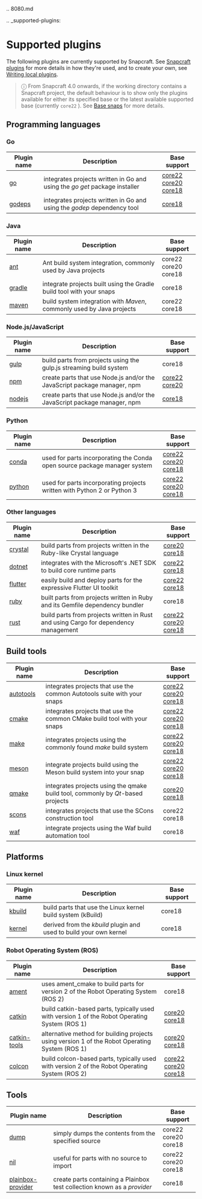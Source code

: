 .. 8080.md

.. _supported-plugins:

# Supported plugins

The following plugins are currently supported by Snapcraft. See [Snapcraft plugins](snapcraft-plugins.md) for more details in how they're used, and to create your own, see [Writing local plugins](writing-local-plugins.md).

> ⓘ From Snapcraft 4.0 onwards, if the working directory contains a Snapcraft project, the default behaviour is to show only the plugins available for either its specified base or the latest available supported base (currently  `core22` ). See [Base snaps](base-snaps.md) for more details.

## Programming languages

<h3 id='heading--go'>Go</h3>

| Plugin name |  Description | Base support |
|--|--|--|
| [go](the-go-plugin.md) | integrates projects written in Go and using the *go get* package installer  | [core22](/t/the-go-plugin/8505#heading--core22) <br /> [core20](/t/the-go-plugin/8505#heading--core20) <br /> [core18](/t/the-go-plugin/8505#heading--core18) |
 [godeps](the-godeps-plugin.md) | integrates projects written in Go and using the *godep* dependency tool | [core18](the-godeps-plugin.md) |

<h3 id='heading--java'>Java</h3>

| Plugin name |  Description | Base support |
|--|--|--|
| [ant](the-ant-plugin.md) | Ant build system integration, commonly used by Java projects | core22</br>core20</br>core18 |
| [gradle](the-gradle-plugin.md) | integrate projects built using the Gradle build tool with your snaps | core18 |
| [maven](the-maven-plugin.md) | build system integration with *Maven*, commonly used by Java projects  | core22</br>core18 |

<h3 id='heading--javascript'>Node.js/JavaScript</h3>

| Plugin name |  Description | Base support |
|--|--|--|
| [gulp](the-gulp-plugin.md) |  build parts from projects using the gulp.js streaming build system | core18 |
| [npm](the-npm-plugin.md) | create parts that use Node.js and/or the JavaScript package manager, npm | [core22](/t/the-npm-plugin/17591#heading--core22) <br /> [core20](/t/the-npm-plugin/17591#heading--core20) |
| [nodejs](the-nodejs-plugin.md) | create parts that use Node.js and/or the JavaScript package manager, npm | [core18](/t/the-nodejs-plugin/8514#heading--core18) |

<h3 id='heading--python'>Python</h3>

| Plugin name |  Description | Base support |
|--|--|--|
| [conda](the-conda-plugin.md) | used for parts incorporating the Conda open source package manager system | [core22](/t/the-conda-plugin/12530#heading--core22) <br /> [core20](/t/the-conda-plugin/12530#heading--core20) <br /> [core18](/t/the-conda-plugin/12530#heading--core18)|
| [python](the-python-plugin.md) | used for parts incorporating projects written with Python 2 or Python 3 |  [core22](/t/the-python-plugin/8529#heading--core22) <br /> [core20](/t/the-python-plugin/8529#heading--core20) <br /> [core18](/t/the-python-plugin/8529#heading--core18) |

<h3 id='heading--other'>Other languages</h3>

| Plugin name |  Description | Base support |
|--|--|--|
| [crystal](the-crystal-plugin.md) | build parts from projects written in the Ruby-like Crystal language | [core20](/t/the-crystal-plugin/12527#heading--core20) <br /> [core18]( /t/the-crystal-plugin/12527#heading--core18) |
| [dotnet](the-dotnet-plugin.md) | integrates with the Microsoft's .NET SDK to build core runtime parts  | [core22](/t/the-dotnet-plugin/8584#heading--core22) <br /> [core18](/t/the-dotnet-plugin/8584#heading--core18) |
| [flutter](the-flutter-plugin.md) | easily build and deploy parts for the expressive Flutter UI toolkit  | [core22](/t/the-flutter-plugin/18746#heading--core22)</br>[core18](/t/the-flutter-plugin/18746#heading--core18) |
| [ruby](the-ruby-plugin.md) | built parts from projects written in Ruby and its Gemfile dependency bundler | core18 |
| [rust](the-rust-plugin.md) | build parts from projects written in Rust and using Cargo for dependency management  | [core22](/t/the-rust-plugin/8588#heading--core22) <br /> [core20](/t/the-rust-plugin/8588#heading--core20) <br /> [core18](/t/the-rust-plugin/8588#heading--core18) |

<h2 id='heading--build-tools'>Build tools</h2>

| Plugin name |  Description | Base support |
|--|--|--|
| [autotools](the-autotools-plugin.md) | integrates projects that use the common Autotools suite with your snaps |  [core22](/t/the-autotools-plugin/8616#heading--core22) <br /> [core20](/t/the-autotools-plugin/8616#heading--core20) <br /> [core18](/t/the-autotools-plugin/8616#heading--core18)
| [cmake](the-cmake-plugin.md) | integrates projects that use the common CMake build tool with your snaps  | [core22](/t/the-cmake-plugin/8621#heading--core22) <br /> [core20](/t/the-cmake-plugin/8621#heading--core20) <br /> [core18](/t/the-cmake-plugin/8621#heading--core18) |
| [make](the-make-plugin.md) | integrates projects using the commonly found *make* build system | [core22](/t/the-make-plugin/8622#heading--core22) <br /> [core20](/t/the-make-plugin/8622#heading--core20) <br /> [core18](/t/the-make-plugin/8622#heading--core18)
| [meson](the-meson-plugin.md) | integrate projects build using the Meson build system into your snap | [core22](/t/the-meson-plugin/8623#heading--core22) <br /> [core20](/t/the-meson-plugin/8623#heading--core20) <br /> [core18](/t/the-meson-plugin/8623#heading--core18) |
| [qmake](the-qmake-plugin.md) | integrates projects using the qmake build tool, commonly by *Qt*-based projects | [core20](/t/the-qmake-plugin/8628#heading--core20) <br /> [core18](/t/the-qmake-plugin/8628#heading--core18) |
| [scons](the-scons-plugin.md) | integrates projects that use the SCons construction tool | core22</br>core18 |
| [waf](the-waf-plugin.md) | integrate projects using the Waf build automation tool | core18

## Platforms

### Linux kernel

| Plugin name |  Description | Base support |
|--|--|--|
| [kbuild](the-kbuild-plugin.md) | build parts that use the Linux kernel build system (kBuild) | core18 |
| [kernel](the-kernel-plugin.md) | derived from the *kbuild* plugin and used to build your own kernel | core18 |

### Robot Operating System (ROS)

| Plugin name |  Description | Base support |
|--|--|--|
| [ament](the-ament-plugin.md) | uses ament_cmake to build parts for version 2 of the Robot Operating System (ROS 2) | core18 |
| [catkin](the-catkin-plugin.md) | build catkin-based parts, typically used with version 1 of the Robot Operating System (ROS 1) | [core20](/t/the-catkin-plugin/8644#heading--core20) <br /> [core18](/t/the-catkin-plugin/8644#heading--core18) |
| [catkin-tools](the-catkin-tools-plugin.md) | alternative method for building projects using version 1 of the Robot Operating System (ROS 1)   | [core20](/t/the-catkin-tools-plugin/8645#heading--core20) <br /> [core18](/t/the-catkin-tools-plugin/8645#heading--core18) |
| [colcon](the-colcon-plugin.md) | build colcon-based parts, typically used with version 2 of the Robot Operating System (ROS 2)  | [core22](/t/the-colcon-plugin/11895#heading--core22) <br />[core20](/t/the-colcon-plugin/11895#heading--core20) <br /> [core18](/t/the-colcon-plugin/11895#heading--core18) |

## Tools

| Plugin name |  Description | Base support |
|--|--|--|
| [dump](the-dump-plugin.md) | simply dumps the contents from the specified source | core22 <br /> core20 <br /> core18 |
| [nil](the-nil-plugin.md) | useful for parts with no source to import | core22 <br /> core20 <br /> core18 |
| [plainbox-provider](the-plainbox-provider-plugin.md) | create parts containing a Plainbox test collection known as a *provider*  | core18 |8
